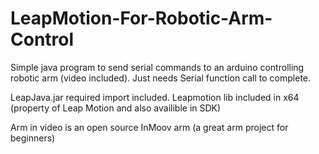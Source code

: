 # LeapMotion-For-Robotic-Arm-Control
Simple java program to send serial commands to an arduino controlling robotic arm (video included).
Just needs Serial function call to complete.

LeapJava.jar required import included.
Leapmotion lib included in x64 (property of Leap Motion and also availible in SDK)

Arm in video is an open source InMoov arm (a great arm project for beginners)
